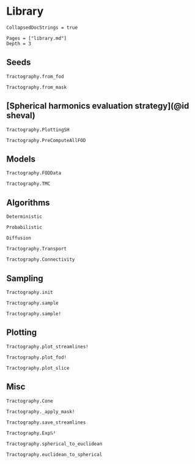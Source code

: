 # Library

```@meta
CollapsedDocStrings = true
```

```@contents
Pages = ["library.md"]
Depth = 3
```

## Seeds

```@docs
Tractography.from_fod
```

```@docs
Tractography.from_mask
```

## [Spherical harmonics evaluation strategy](@id sheval)

```@docs
Tractography.PlottingSH
```

```@docs
Tractography.PreComputeAllFOD
```

## Models

```@docs
Tractography.FODData
```

```@docs
Tractography.TMC
```

## Algorithms

```@docs
Deterministic
```

```@docs
Probabilistic
```

```@docs
Diffusion
```

```@docs
Tractography.Transport
```

```@docs
Tractography.Connectivity
```

## Sampling

```@docs
Tractography.init
```

```@docs
Tractography.sample
```

```@docs
Tractography.sample!
```

## Plotting

```@docs
Tractography.plot_streamlines!
```

```@docs
Tractography.plot_fod!
```

```@docs
Tractography.plot_slice
```

## Misc

```@docs
Tractography.Cone
```

```@docs
Tractography._apply_mask!
```

```@docs
Tractography.save_streamlines
```

```@docs
Tractography.Exp𝕊²
```

```@docs
Tractography.spherical_to_euclidean
```

```@docs
Tractography.euclidean_to_spherical
```